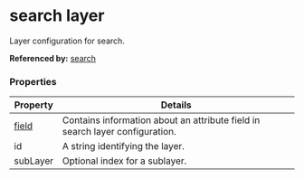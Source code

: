 # search layer

Layer configuration for search.

**Referenced by:** [search](search.md)

### Properties

| Property | Details
| --- | ---
| [field](search_layer_field.md) | Contains information about an attribute field in search layer configuration.
| id | A string identifying the layer.
| subLayer | Optional index for a sublayer.



